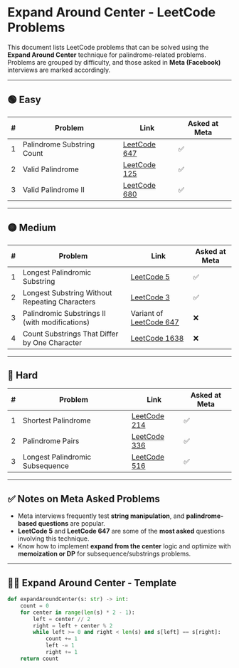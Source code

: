 # Expand Around Center - LeetCode Problems

This document lists LeetCode problems that can be solved using the **Expand Around Center** technique for palindrome-related problems. Problems are grouped by difficulty, and those asked in **Meta (Facebook)** interviews are marked accordingly.

---

## 🟢 Easy

| # | Problem | Link | Asked at Meta |
|---|---------|------|---------------|
| 1 | Palindrome Substring Count | [LeetCode 647](https://leetcode.com/problems/palindromic-substrings/) | ✅ |
| 2 | Valid Palindrome | [LeetCode 125](https://leetcode.com/problems/valid-palindrome/) | ✅ |
| 3 | Valid Palindrome II | [LeetCode 680](https://leetcode.com/problems/valid-palindrome-ii/) | ✅ |

---

## 🟡 Medium

| # | Problem | Link | Asked at Meta |
|---|---------|------|---------------|
| 1 | Longest Palindromic Substring | [LeetCode 5](https://leetcode.com/problems/longest-palindromic-substring/) | ✅ |
| 2 | Longest Substring Without Repeating Characters | [LeetCode 3](https://leetcode.com/problems/longest-substring-without-repeating-characters/) | ✅ |
| 3 | Palindromic Substrings II (with modifications) | Variant of [LeetCode 647](https://leetcode.com/problems/palindromic-substrings/) | ❌ |
| 4 | Count Substrings That Differ by One Character | [LeetCode 1638](https://leetcode.com/problems/count-substrings-that-differ-by-one-character/) | ❌ |

---

## 🔴 Hard

| # | Problem | Link | Asked at Meta |
|---|---------|------|---------------|
| 1 | Shortest Palindrome | [LeetCode 214](https://leetcode.com/problems/shortest-palindrome/) | ✅ |
| 2 | Palindrome Pairs | [LeetCode 336](https://leetcode.com/problems/palindrome-pairs/) | ✅ |
| 3 | Longest Palindromic Subsequence | [LeetCode 516](https://leetcode.com/problems/longest-palindromic-subsequence/) | ✅ |

---

## ✅ Notes on Meta Asked Problems

- Meta interviews frequently test **string manipulation**, and **palindrome-based questions** are popular.
- **LeetCode 5** and **LeetCode 647** are some of the **most asked** questions involving this technique.
- Know how to implement **expand from the center** logic and optimize with **memoization or DP** for subsequence/substrings problems.

---

## 👨‍💻 Expand Around Center - Template

```python
def expandAroundCenter(s: str) -> int:
    count = 0
    for center in range(len(s) * 2 - 1):
        left = center // 2
        right = left + center % 2
        while left >= 0 and right < len(s) and s[left] == s[right]:
            count += 1
            left -= 1
            right += 1
    return count
